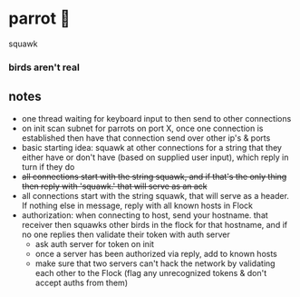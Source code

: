 # parrot 🐣
squawk

### birds aren't real

## notes

- one thread waiting for keyboard input to then send to other connections
- on init scan subnet for parrots on port X, once one connection is established then have that connection send over other ip's & ports
- basic starting idea: squawk at other connections for a string that they either have or don't have (based on supplied user input), which reply in turn if they do
- ~~all connections start with the string squawk, and if that's the only thing then reply with 'squawk.' that will serve as an ack~~
- all connections start with the string squawk, that will serve as a header. If nothing else in message, reply with all known hosts in Flock
- authorization: when connecting to host, send your hostname. that receiver then squawks other birds in the flock for that hostname, and if no one replies then validate their token with auth server
  - ask auth server for token on init
  - once a server has been authorized via reply, add to known hosts
  - make sure that two servers can't hack the network by validating each other to the Flock (flag any unrecognized tokens & don't accept auths from them)
